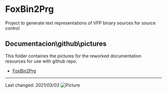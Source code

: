 # FoxBin2Prg

Project to generate text representations of VFP binary sources for source control

## Documentacion\github\pictures
This folder containes the pictures for the reworked documentation resources for use with github repo.


- [FoxBin2Prg](../FoxBin2Prg.md)

----
Last changed: _2021/03/03_ ![Picture](./pictures/vfpxpoweredby_alternative.gif)
